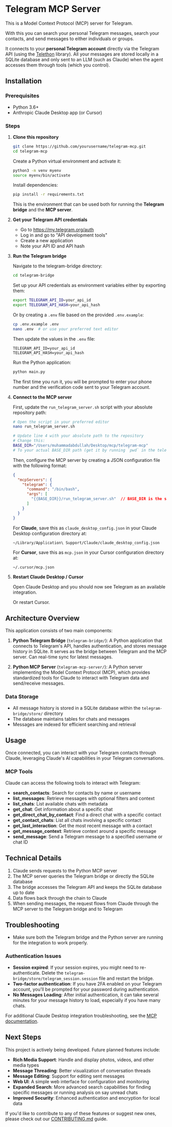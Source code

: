# Telegram MCP Server

This is a Model Context Protocol (MCP) server for Telegram.

With this you can search your personal Telegram messages, search your contacts, and send messages to either individuals or groups.

It connects to your **personal Telegram account** directly via the Telegram API (using the [Telethon](https://github.com/LonamiWebs/Telethon) library). All your messages are stored locally in a SQLite database and only sent to an LLM (such as Claude) when the agent accesses them through tools (which you control).

## Installation

### Prerequisites

- Python 3.6+
- Anthropic Claude Desktop app (or Cursor)

### Steps

1. **Clone this repository**

   ```bash
   git clone https://github.com/yourusername/telegram-mcp.git
   cd telegram-mcp
   ```
   Create a Python virtual environment and activate it:
   ```bash
   python3 -m venv myenv
   source myenv/bin/activate
   ```
   Install dependencies:
   ```bash
   pip install -r requirements.txt
   ```

   This is the environment that can be used both for running the **Telegram bridge** and the **MCP server**.


2. **Get your Telegram API credentials**

   - Go to https://my.telegram.org/auth
   - Log in and go to "API development tools"
   - Create a new application
   - Note your API ID and API hash

3. **Run the Telegram bridge**

   Navigate to the telegram-bridge directory:

   ```bash
   cd telegram-bridge
   ```

   Set up your API credentials as environment variables either by exporting them:

   ```bash
   export TELEGRAM_API_ID=your_api_id
   export TELEGRAM_API_HASH=your_api_hash
   ```

   Or by creating a `.env` file based on the provided `.env.example`:

   ```bash
   cp .env.example .env
   nano .env  # or use your preferred text editor
   ```

   Then update the values in the `.env` file:
   ```
   TELEGRAM_API_ID=your_api_id
   TELEGRAM_API_HASH=your_api_hash
   ```

   Run the Python application:

   ```bash
   python main.py
   ```

   The first time you run it, you will be prompted to enter your phone number and the verification code sent to your Telegram account.

4. **Connect to the MCP server**

   First, update the `run_telegram_server.sh` script with your absolute repository path:
   
   ```bash
   # Open the script in your preferred editor
   nano run_telegram_server.sh
   
   # Update line 4 with your absolute path to the repository
   # Change this:
   BASE_DIR="/Users/muhammadabdullah/Desktop/mcp/telegram-mcp"
   # To your actual BASE_DIR path (get it by running `pwd` in the telegram-mcp directory)
   ```

   Then, configure the MCP server by creating a JSON configuration file with the following format:

   ```json
   {
     "mcpServers": {
       "telegram": {
         "command": "/bin/bash",
         "args": [
           "{{BASE_DIR}}/run_telegram_server.sh"  // BASE_DIR is the same as above
         ]
       }
     }
   }
   ```

   For **Claude**, save this as `claude_desktop_config.json` in your Claude Desktop configuration directory at:

   ```
   ~/Library/Application\ Support/Claude/claude_desktop_config.json
   ```

   For **Cursor**, save this as `mcp.json` in your Cursor configuration directory at:

   ```
   ~/.cursor/mcp.json
   ```

5. **Restart Claude Desktop / Cursor**

   Open Claude Desktop and you should now see Telegram as an available integration.

   Or restart Cursor.

## Architecture Overview

This application consists of two main components:

1. **Python Telegram Bridge** (`telegram-bridge/`): A Python application that connects to Telegram's API, handles authentication, and stores message history in SQLite. It serves as the bridge between Telegram and the MCP server. Can real-time sync for latest messages. 

2. **Python MCP Server** (`telegram-mcp-server/`): A Python server implementing the Model Context Protocol (MCP), which provides standardized tools for Claude to interact with Telegram data and send/receive messages.

### Data Storage

- All message history is stored in a SQLite database within the `telegram-bridge/store/` directory
- The database maintains tables for chats and messages
- Messages are indexed for efficient searching and retrieval

## Usage

Once connected, you can interact with your Telegram contacts through Claude, leveraging Claude's AI capabilities in your Telegram conversations.

### MCP Tools

Claude can access the following tools to interact with Telegram:

- **search_contacts**: Search for contacts by name or username
- **list_messages**: Retrieve messages with optional filters and context
- **list_chats**: List available chats with metadata
- **get_chat**: Get information about a specific chat
- **get_direct_chat_by_contact**: Find a direct chat with a specific contact
- **get_contact_chats**: List all chats involving a specific contact
- **get_last_interaction**: Get the most recent message with a contact
- **get_message_context**: Retrieve context around a specific message
- **send_message**: Send a Telegram message to a specified username or chat ID

## Technical Details

1. Claude sends requests to the Python MCP server
2. The MCP server queries the Telegram bridge or directly the SQLite database
3. The bridge accesses the Telegram API and keeps the SQLite database up to date
4. Data flows back through the chain to Claude
5. When sending messages, the request flows from Claude through the MCP server to the Telegram bridge and to Telegram

## Troubleshooting

- Make sure both the Telegram bridge and the Python server are running for the integration to work properly.

### Authentication Issues

- **Session expired**: If your session expires, you might need to re-authenticate. Delete the `telegram-bridge/store/telegram_session.session` file and restart the bridge.
- **Two-factor authentication**: If you have 2FA enabled on your Telegram account, you'll be prompted for your password during authentication.
- **No Messages Loading**: After initial authentication, it can take several minutes for your message history to load, especially if you have many chats.

For additional Claude Desktop integration troubleshooting, see the [MCP documentation](https://modelcontextprotocol.io/quickstart/server#claude-for-desktop-integration-issues).

## Next Steps

This project is actively being developed. Future planned features include:

- **Rich Media Support**: Handle and display photos, videos, and other media types
- **Message Threading**: Better visualization of conversation threads
- **Message Editing**: Support for editing sent messages
- **Web UI**: A simple web interface for configuration and monitoring
- **Expanded Search**: More advanced search capabilities for finding specific messages or running analysis on say unread chats
- **Improved Security**: Enhanced authentication and encryption for local data

If you'd like to contribute to any of these features or suggest new ones, please check out our [CONTRIBUTING.md](CONTRIBUTING.md) guide.